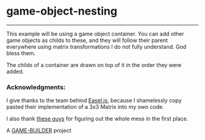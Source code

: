 # game-object-nesting
-------------------

This example will be using a game object container. You can add other game objects as childs to these, and they will follow their parent everywhere using matrix transformations I do not fully understand. God bless them. 

The childs of a container are drawn on top of it in the order they were added.

### Acknowledgments:

I give thanks to the team behind [Easel.js][easeljs], because I shamelessly copy pasted their implementation of a 3x3 Matrix into my own code.

I also thank [these guys][matrix] for figuring out the whole mess in the first place.

A [GAME-BUILDER][game-builder] project

[game-builder]: http://diegomarquez.github.io/game-builder
[matrix]:http://mathworld.wolfram.com/Matrix.html
[easeljs]:http://www.createjs.com/#!/EaselJS

